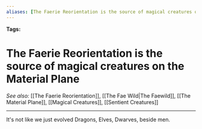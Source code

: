 ```yaml
---
aliases: [The Faerie Reorientation is the source of magical creatures on the Material Plane]
---
```


**Tags:** 
# The Faerie Reorientation is the source of magical creatures on the Material Plane
*See also:* [[The Faerie Reorientation]], [[The Fae Wild|The Faewild]], [[The Material Plane]], [[Magical Creatures]], [[Sentient Creatures]]
___
It's not like we just evolved Dragons, Elves, Dwarves, beside men.